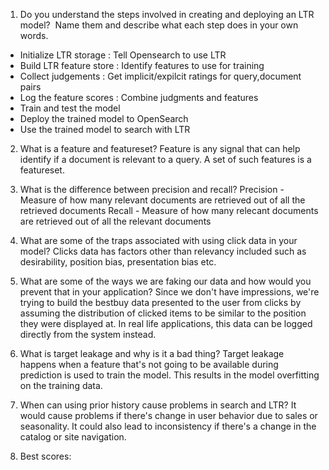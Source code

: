 1. Do you understand the steps involved in creating and deploying an LTR model?  Name them and describe what each step does in your own words.
- Initialize LTR storage : Tell Opensearch to use LTR
- Build LTR feature store : Identify features to use for training
- Collect judgements : Get implicit/expilcit ratings for query,document pairs
- Log the feature scores : Combine judgments and features
- Train and test the model
- Deploy the trained model to OpenSearch
- Use the trained model to search with LTR

2. What is a feature and featureset?
Feature is any signal that can help identify if a document is relevant to a query. A set of such features is a featureset.

3. What is the difference between precision and recall?
Precision - Measure of how many relevant documents are retrieved out of all the retrieved documents
Recall - Measure of how many relecant documents are retrieved out of all the relevant documents

4. What are some of the traps associated with using click data in your model?
Clicks data has factors other than relevancy included such as desirability, position bias, presentation bias etc. 

5. What are some of the ways we are faking our data and how would you prevent that in your application?
Since we don't have impressions, we're trying to build the bestbuy data presented to the user from clicks by assuming the distribution of clicked items to be similar to the position they were displayed at. 
In real life applications, this data can be logged directly from the system instead.

6. What is target leakage and why is it a bad thing?
Target leakage happens when a feature that's not going to be available during prediction is used to train the model. This results in the model overfitting on the training data.

7. When can using prior history cause problems in search and LTR?
It would cause problems if there's change in user behavior due to sales or seasonality. It could also lead to inconsistency if there's a change in the catalog or site navigation. 

8. Best scores:
